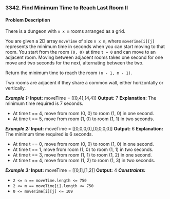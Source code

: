 ### 3342. Find Minimum Time to Reach Last Room II

#### Problem Description

There is a dungeon with `n x m` rooms arranged as a grid.

You are given a 2D array `moveTime` of size `n x m`, where `moveTime[i][j]` represents the minimum time in seconds when you can start moving to that room. You start from the room `(0, 0)` at time `t = 0` and can move to an adjacent room. Moving between adjacent rooms takes one second for one move and two seconds for the next, alternating between the two.

Return the minimum time to reach the room `(n - 1, m - 1)`.

Two rooms are adjacent if they share a common wall, either horizontally or vertically.

**_Example 1:_**
**Input:** moveTime = [[0,4],[4,4]]
**Output:** 7
**Explanation:**
The minimum time required is 7 seconds.

- At time t == 4, move from room (0, 0) to room (1, 0) in one second.
- At time t == 5, move from room (1, 0) to room (1, 1) in two seconds.

**_Example 2:_**
**Input:** moveTime = [[0,0,0,0],[0,0,0,0]]
**Output:** 6
**Explanation:**
The minimum time required is 6 seconds.

- At time t == 0, move from room (0, 0) to room (1, 0) in one second.
- At time t == 1, move from room (1, 0) to room (1, 1) in two seconds.
- At time t == 3, move from room (1, 1) to room (1, 2) in one second.
- At time t == 4, move from room (1, 2) to room (1, 3) in two seconds.

**_Example 3:_**
**Input:** moveTime = [[0,1],[1,2]]
**Output:** 4
**_Constraints:_**

- `2 <= n == moveTime.length <= 750`
- `2 <= m == moveTime[i].length <= 750`
- `0 <= moveTime[i][j] <= 109`
